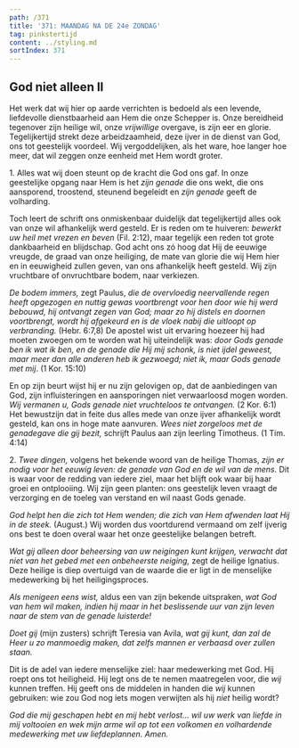 ```yaml
---
path: /371
title: '371: MAANDAG NA DE 24e ZONDAG'
tag: pinkstertijd
content: ../styling.md
sortIndex: 371
---
```


## God niet alleen II

Het werk dat wij hier op aarde verrichten is bedoeld als een levende, liefdevolle dienstbaarheid aan Hem die onze Schepper is. Onze bereidheid tegenover zijn heilige wil, onze _vrijwillige_ overgave, is zijn eer en glorie. Tegelijkertijd strekt deze arbeidzaamheid, deze ijver in de dienst van God, ons tot geestelijk voordeel. Wij vergoddelijken, als het ware, hoe langer hoe meer, dat wil zeggen onze eenheid met Hem wordt groter.

1\. Alles wat wij doen steunt op de kracht die God ons gaf. In onze geestelijke opgang naar Hem is het _zijn genade_ die ons wekt, die ons aansporend, troostend, steunend begeleidt en _zijn genade_ geeft de volharding.

Toch leert de schrift ons onmiskenbaar duidelijk dat tegelijkertijd alles ook van onze wil afhankelijk werd gesteld. Er is reden om te huiveren: _bewerkt uw heil met vrezen en beven_ (Fil. 2:12), maar tegelijk een reden tot grote dankbaarheid en blijdschap. God acht ons zó hoog dat Hij de eeuwige vreugde, de graad van onze heiliging, de mate van glorie die wij Hem hier en in eeuwigheid zullen geven, van ons afhankelijk heeft gesteld. Wij zijn vruchtbare of onvruchtbare bodem, naar verkiezen.

_De bodem immers,_ zegt Paulus, _die de overvloedig neervallende regen heeft opgezogen en nuttig gewas voortbrengt voor hen door wie hij werd bebouwd, hij ontvangt zegen van God; maar zo hij distels en doornen voortbrengt, wordt hij afgekeurd en is de vloek nabij die uitloopt op verbranding._ (Hebr. 6:7,8) De apostel wist uit ervaring hoezeer hij had moeten zwoegen om te worden wat hij uiteindelijk was: _door Gods genade ben ik wat ik ben, en de genade die Hij mij schonk, is niet ijdel geweest, maar meer dan alle anderen heb ik gezwoegd; niet ik, maar Gods genade met mij_. (1 Kor. 15:10)

En op zijn beurt wijst hij er nu zijn gelovigen op, dat de aanbiedingen van God, zijn influisteringen en aansporingen niet verwaarloosd mogen worden. _Wij vermanen u, Gods genade niet vruchteloos te ontvangen._ (2 Kor. 6:1) Het bewustzijn dat in feite dus alles mede van onze ijver afhankelijk wordt gesteld, kan ons in hoge mate aanvuren. _Wees niet zorgeloos met de genadegave die gij bezit,_ schrijft Paulus aan zijn leerling Timotheus. (1 Tim. 4:14)

2\. _Twee dingen,_ volgens het bekende woord van de heilige Thomas, _zijn er nodig voor het eeuwig leven: de genade van God en de wil van de mens._ Dit is waar voor de redding van iedere ziel, maar het blijft ook waar bij haar groei en ontplooiing. Wij zijn geen planten: ons geestelijk leven vraagt de verzorging en de toeleg van verstand en wil naast Gods genade.

_God helpt hen die zich tot Hem wenden; die zich van Hem afwenden laat Hij in de steek._ (August.) Wij worden dus voortdurend vermaand om zelf ijverig ons best te doen overal waar het onze geestelijke belangen betreft.

_Wat gij alleen door beheersing van uw neigingen kunt krijgen, verwacht dat niet van het gebed met een onbeheerste neiging,_ zegt de heilige Ignatius. Deze heilige is diep overtuigd van de waarde die er ligt in de menselijke medewerking bij het heiligingsproces.

_Als menigeen eens wist,_ aldus een van zijn bekende uitspraken, _wat God van hem wil maken, indien hij maar in het beslissende uur van zijn leven naar de stem van de genade luisterde!_

_Doet gij_ (mijn zusters) schrijft Teresia van Avila, _wat gij kunt, dan zal de Heer u zo manmoedig maken, dat zelfs mannen er verbaasd over zullen staan._

Dit is de adel van iedere menselijke ziel: haar medewerking met God. Hij roept ons tot heiligheid. Hij legt ons de te nemen maatregelen voor, die _wij_ kunnen treffen. Hij geeft ons de middelen in handen die _wij_ kunnen gebruiken: wie zou God nog iets mogen verwijten als hij _niet_ heilig wordt?

_God die mij geschapen hebt en mij hebt verlost... wil uw werk van liefde in mij voltooien en wek mijn arme wil op tot een volkomen en volhardende medewerking met uw liefdeplannen. Amen._
